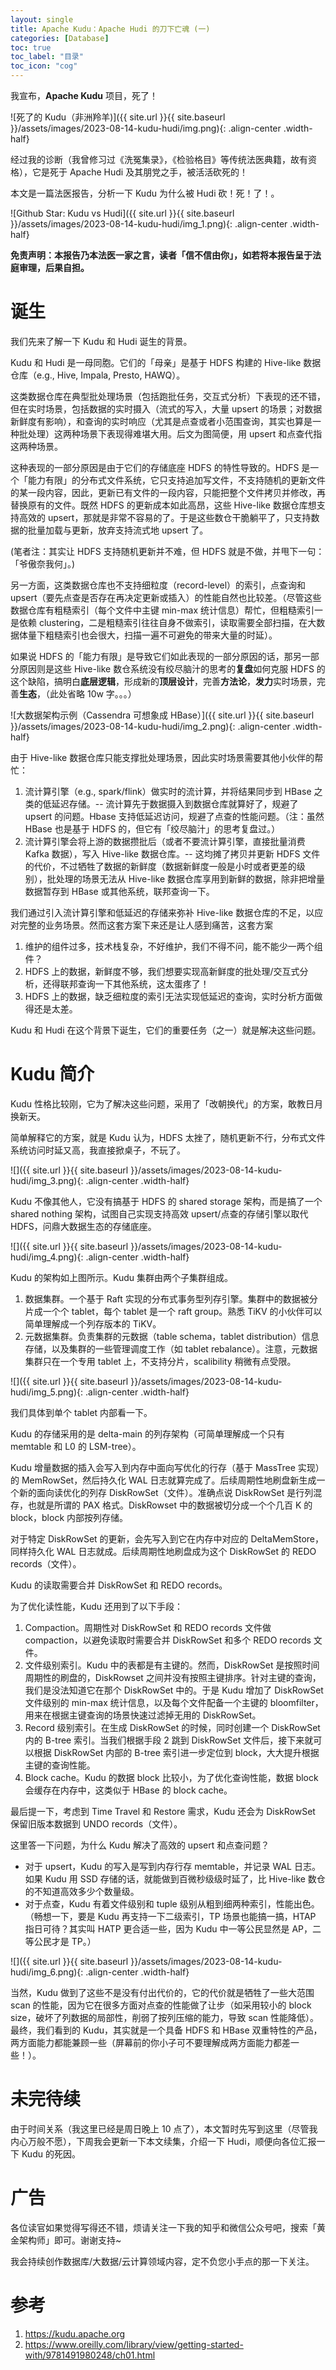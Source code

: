 ```yaml
---
layout: single 
title: Apache Kudu：Apache Hudi 的刀下亡魂 (一)
categories: [Database]
toc: true
toc_label: "目录"
toc_icon: "cog"
---
```

 
我宣布，**Apache Kudu** 项目，死了！
 
![死了的 Kudu（非洲羚羊)]({{ site.url }}{{ site.baseurl }}/assets/images/2023-08-14-kudu-hudi/img.png){: .align-center .width-half}

经过我的诊断（我曾修习过《洗冤集录》，《检验格目》等传统法医典籍，故有资格），它是死于 Apache Hudi 及其朋党之手，被活活砍死的！

本文是一篇法医报告，分析一下 Kudu 为什么被 Hudi 砍！死！了！。

![Github Star: Kudu vs Hudi]({{ site.url }}{{ site.baseurl }}/assets/images/2023-08-14-kudu-hudi/img_1.png){: .align-center .width-half}

**免责声明：本报告乃本法医一家之言，读者「信不信由你」，如若将本报告呈于法庭审理，后果自担。**

# 诞生
我们先来了解一下 Kudu 和 Hudi 诞生的背景。

Kudu 和 Hudi 是一母同胞。它们的「母亲」是基于 HDFS 构建的 Hive-like  数据仓库（e.g., Hive, Impala, Presto, HAWQ）。

这类数据仓库在典型批处理场景（包括跑批任务，交互式分析）下表现的还不错，但在实时场景，包括数据的实时摄入（流式的写入，大量 upsert 的场景；对数据新鲜度有影响），和查询的实时响应（尤其是点查或者小范围查询，其实也算是一种批处理）这两种场景下表现得难堪大用。后文为图简便，用 upsert 和点查代指这两种场景。

这种表现的一部分原因是由于它们的存储底座 HDFS 的特性导致的。HDFS 是一个「能力有限」的分布式文件系统，它只支持追加写文件，不支持随机的更新文件的某一段内容，因此，更新已有文件的一段内容，只能把整个文件拷贝并修改，再替换原有的文件。既然 HDFS 的更新成本如此高昂，这些 Hive-like 数据仓库想支持高效的 upsert，那就是非常不容易的了。于是这些数仓干脆躺平了，只支持数据的批量加载与更新，放弃支持流式地 upsert 了。

(笔者注：其实让 HDFS 支持随机更新并不难，但 HDFS 就是不做，并甩下一句：「爷傲奈我何」。)

另一方面，这类数据仓库也不支持细粒度（record-level）的索引，点查询和 upsert（要先点查是否存在再决定更新或插入）的性能自然也比较差。（尽管这些数据仓库有粗糙索引（每个文件中主键 min-max 统计信息）帮忙，但粗糙索引一是依赖 clustering，二是粗糙索引往往自身不做索引，读取需要全部扫描，在大数据体量下粗糙索引也会很大，扫描一遍不可避免的带来大量的时延）。

如果说 HDFS 的「能力有限」是导致它们如此表现的一部分原因的话，那另一部分原因则是这些 Hive-like 数仓系统没有绞尽脑汁的思考的**复盘**如何克服 HDFS 的这个缺陷，搞明白**底层逻辑**，形成新的**顶层设计**，完善**方法论**，**发力**实时场景，完善**生态**，（此处省略 10w 字。。。）


![大数据架构示例（Cassendra 可想象成 HBase）]({{ site.url }}{{ site.baseurl }}/assets/images/2023-08-14-kudu-hudi/img_2.png){: .align-center .width-half}

由于 Hive-like 数据仓库只能支撑批处理场景，因此实时场景需要其他小伙伴的帮忙：
1. 流计算引擎（e.g., spark/flink）做实时的流计算，并将结果同步到 HBase 之类的低延迟存储。-- 流计算先于数据摄入到数据仓库就算好了，规避了 upsert 的问题。Hbase 支持低延迟访问，规避了点查的性能问题。（注：虽然 HBase 也是基于 HDFS 的，但它有「绞尽脑汁」的思考复盘过。）
2. 流计算引擎会将上游的数据攒批后（或者不要流计算引擎，直接批量消费 Kafka 数据），写入 Hive-like 数据仓库。-- 这均摊了拷贝并更新 HDFS 文件的代价，不过牺牲了数据的新鲜度（数据新鲜度一般是小时或者更差的级别），批处理的场景无法从 Hive-like 数据仓库享用到新鲜的数据，除非把增量数据暂存到 HBase 或其他系统，联邦查询一下。

我们通过引入流计算引擎和低延迟的存储来弥补 Hive-like 数据仓库的不足，以应对完整的业务场景。然而这套方案下来还是让人感到痛苦，这套方案
1. 维护的组件过多，技术栈复杂，不好维护，我们不得不问，能不能少一两个组件？
2. HDFS 上的数据，新鲜度不够，我们想要实现高新鲜度的批处理/交互式分析，还得联邦查询一下其他系统，这太蛋疼了！
2. HDFS 上的数据，缺乏细粒度的索引无法实现低延迟的查询，实时分析方面做得还是太差。

Kudu 和 Hudi 在这个背景下诞生，它们的重要任务（之一）就是解决这些问题。

# Kudu 简介

Kudu 性格比较刚，它为了解决这些问题，采用了「改朝换代」的方案，敢教日月换新天。

简单解释它的方案，就是 Kudu 认为，HDFS 太挫了，随机更新不行，分布式文件系统访问时延又高，我直接掀桌子，不玩了。

![]({{ site.url }}{{ site.baseurl }}/assets/images/2023-08-14-kudu-hudi/img_3.png){: .align-center .width-half}

Kudu 不像其他人，它没有搞基于 HDFS 的 shared storage 架构，而是搞了一个 shared nothing 架构，试图自己实现支持高效 upsert/点查的存储引擎以取代 HDFS，问鼎大数据生态的存储底座。

![]({{ site.url }}{{ site.baseurl }}/assets/images/2023-08-14-kudu-hudi/img_4.png){: .align-center .width-half}

Kudu 的架构如上图所示。Kudu 集群由两个子集群组成。
1. 数据集群。一个基于 Raft 实现的分布式事务型列存引擎。集群中的数据被分片成一个个 tablet，每个 tablet 是一个 raft group。熟悉 TiKV 的小伙伴可以简单理解成一个列存版本的 TiKV。
2. 元数据集群。负责集群的元数据（table schema，tablet distribution）信息存储，以及集群的一些管理调度工作（如 tablet rebalance）。注意，元数据集群只在一个专用 tablet 上，不支持分片，scalibility 稍微有点受限。


![]({{ site.url }}{{ site.baseurl }}/assets/images/2023-08-14-kudu-hudi/img_5.png){: .align-center .width-half}

我们具体到单个 tablet 内部看一下。

Kudu 的存储采用的是 delta-main 的列存架构（可简单理解成一个只有 memtable 和 L0 的 LSM-tree）。

Kudu 增量数据的插入会写入到内存中面向写优化的行存（基于 MassTree 实现）的 MemRowSet，然后持久化 WAL 日志就算完成了。后续周期性地刷盘新生成一个新的面向读优化的列存 DiskRowSet（文件）。准确点说 DiskRowSet 是行列混存，也就是所谓的 PAX 格式。DiskRowset 中的数据被切分成一个个几百 K 的 block，block 内部按列存储。

对于特定 DiskRowSet 的更新，会先写入到它在内存中对应的 DeltaMemStore，同样持久化 WAL 日志就成。后续周期性地刷盘成为这个 DiskRowSet 的 REDO records（文件）。

Kudu 的读取需要合并 DiskRowSet 和 REDO records。

为了优化读性能，Kudu 还用到了以下手段：
1. Compaction。周期性对 DiskRowSet 和 REDO records 文件做 compaction，以避免读取时需要合并 DiskRowSet 和多个 REDO records 文件。
2. 文件级别索引。Kudu 中的表都是有主键的。然而，DiskRowSet 是按照时间周期性的刷盘的，DiskRowset 之间并没有按照主键排序。针对主键的查询，我们是没法知道它在那个 DiskRowSet 中的。于是 Kudu 增加了 DiskRowSet 文件级别的 min-max 统计信息，以及每个文件配备一个主键的 bloomfilter，用来在根据主键查询的场景快速过滤掉无用的 DiskRowSet。
3. Record 级别索引。在生成 DiskRowSet 的时候，同时创建一个 DiskRowSet 内的 B-tree 索引。当我们根据手段 2 跳到 DiskRowSet 文件后，接下来就可以根据 DiskRowSet 内部的 B-tree 索引进一步定位到 block，大大提升根据主键的查询性能。
4. Block cache。Kudu 的数据 block 比较小，为了优化查询性能，数据 block 会缓存在内存中，这类似于 HBase 的 block cache。

最后提一下，考虑到 Time Travel 和 Restore 需求，Kudu 还会为 DiskRowSet 保留旧版本数据到 UNDO records（文件）。

这里答一下问题，为什么 Kudu 解决了高效的 upsert 和点查问题？
- 对于 upsert，Kudu 的写入是写到内存行存 memtable，并记录 WAL 日志。如果 Kudu 用 SSD 存储的话，就能做到百微秒级级时延了，比 Hive-like 数仓的不知道高效多少个数量级。
- 对于点查，Kudu 有着文件级别和 tuple 级别从粗到细两种索引，性能出色。（畅想一下，要是 Kudu 再支持一下二级索引，TP 场景也能搞一搞，HTAP 指日可待？其实叫 HATP 更合适一些，因为 Kudu 中一等公民显然是 AP，二等公民才是 TP。）


![]({{ site.url }}{{ site.baseurl }}/assets/images/2023-08-14-kudu-hudi/img_6.png){: .align-center .width-half}

当然，Kudu 做到了这些不是没有付出代价的，它的代价就是牺牲了一些大范围 scan 的性能，因为它在很多方面对点查的性能做了让步（如采用较小的 block size，破坏了列数据的局部性，削弱了按列压缩的能力，导致 scan 性能降低）。最终，我们看到的 Kudu，其实就是一个具备 HDFS 和 HBase 双重特性的产品，两方面能力都能兼顾一些（屏幕前的你小子可不要理解成两方面能力都差一些！）。


# 未完待续
由于时间关系（我这里已经是周日晚上 10 点了），本文暂时先写到这里（尽管我内心万般不愿），下周我会更新一下本文续集，介绍一下 Hudi，顺便向各位汇报一下 Kudu 的死因。

# 广告
各位读官如果觉得写得还不错，烦请关注一下我的知乎和微信公众号吧，搜索「黄金架构师」即可。谢谢支持~

我会持续创作数据库/大数据/云计算领域内容，定不负您小手点的那一下关注。

# 参考
1. https://kudu.apache.org
2. https://www.oreilly.com/library/view/getting-started-with/9781491980248/ch01.html


